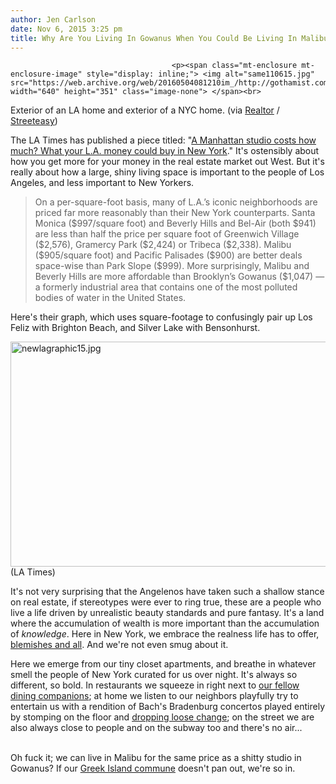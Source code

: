 ```yaml
---
author: Jen Carlson
date: Nov 6, 2015 3:25 pm
title: Why Are You Living In Gowanus When You Could Be Living In Malibu?
---
```


	
										<p><span class="mt-enclosure mt-enclosure-image" style="display: inline;"> <img alt="same110615.jpg" src="https://web.archive.org/web/20160504081210im_/http://gothamist.com/attachments/arts_jen/same110615.jpg" width="640" height="351" class="image-none"> </span><br>
<span class="photo_caption">Exterior of an LA home and exterior of a NYC home. (via <a href="https://web.archive.org/web/20160504081210/http://www.realtor.com/news/unique-homes/versailles-of-bel-air/">Realtor</a> / <a href="https://web.archive.org/web/20160504081210/http://streeteasy.com/building/362-broadway-brooklyn/b">Streeteasy</a>)</span></p>

<p>The LA Times has published a piece titled: &quot;<a href="https://web.archive.org/web/20160504081210/http://www.latimes.com/opinion/livable-city/la-ol-la-new-york-housing-square-foot-livable-city-20151029-story.html">A Manhattan studio costs how much? What your L.A. money could buy in New York</a>.&quot; It&apos;s ostensibly about how you get more for your money in the real estate market out West. But it&apos;s really about how a large, shiny living space is important to the people of Los Angeles, and less important to New Yorkers. </p>

<blockquote>On a per-square-foot basis, many of L.A.&#x2019;s iconic neighborhoods are priced far more reasonably than their New York counterparts. Santa Monica ($997/square foot) and Beverly Hills and Bel-Air (both $941) are less than half the price per square foot of Greenwich Village ($2,576), Gramercy Park ($2,424) or Tribeca ($2,338). Malibu ($905/square foot) and Pacific Palisades ($900) are better deals space-wise than Park Slope ($999). More surprisingly, Malibu and Beverly Hills are more affordable than Brooklyn&#x2019;s Gowanus ($1,047) &#x2014; a formerly industrial area that contains one of the most polluted bodies of water in the United States.</blockquote>Here&apos;s their graph, which uses square-footage to confusingly pair up Los Feliz with Brighton Beach, and Silver Lake with Bensonhurst.

<p><span class="mt-enclosure mt-enclosure-image" style="display: inline;"> <img alt="newlagraphic15.jpg" src="https://web.archive.org/web/20160504081210im_/http://gothamist.com/attachments/arts_jen/newlagraphic15.jpg" width="640" height="360" class="image-none"> </span><br>
<span class="photo_caption">(LA Times)</span></p>

<p>It&apos;s not very surprising that the Angelenos have taken such a shallow stance on real estate, if stereotypes were ever to ring true, these are a people who live a life driven by unrealistic beauty standards and pure fantasy. It&apos;s a land where the accumulation of wealth is more important than the accumulation of <em>knowledge</em>. Here in New York, we embrace the realness life has to offer, <a href="https://web.archive.org/web/20160504081210/http://gothamist.com/2015/11/04/must_love_imagination.php">blemishes and all</a>. And we&apos;re not even smug about it.</p>

<p>Here we emerge from our tiny closet apartments, and breathe in whatever smell the people of New York curated for us over night. It&apos;s always so different, so bold. In restaurants we squeeze in right next to <a href="https://web.archive.org/web/20160504081210/http://gothamist.com/2015/07/07/restaurant_seating_rant.php">our fellow dining companions</a>; at home we listen to our neighbors playfully try to entertain us with a rendition of Bach&apos;s Bradenburg concertos played entirely by stomping on the floor and <a href="https://web.archive.org/web/20160504081210/http://gothamist.com/2015/04/08/how_the_noise_gets_made.php">dropping loose change</a>; on the street we are also always close to people and on the subway too and there&apos;s no air... </p>

<p><br>
Oh fuck it; we can live in Malibu for the same price as a shitty studio in Gowanus? If our <a href="https://web.archive.org/web/20160504081210/http://gothamist.com/2014/12/18/greek_islands_bargains.php">Greek Island commune</a> doesn&apos;t pan out, we&apos;re so in.</p>					
										
									
				